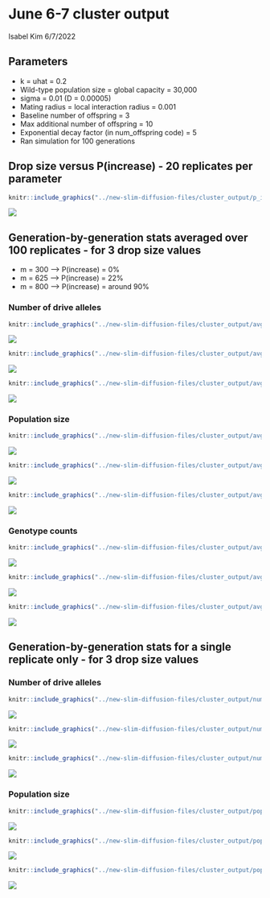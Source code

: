 June 6-7 cluster output
================
Isabel Kim
6/7/2022

## Parameters

-   k = uhat = 0.2
-   Wild-type population size = global capacity = 30,000
-   sigma = 0.01 (D = 0.00005)
-   Mating radius = local interaction radius = 0.001
-   Baseline number of offspring = 3
-   Max additional number of offspring = 10
-   Exponential decay factor (in num_offspring code) = 5
-   Ran simulation for 100 generations

## Drop size versus P(increase) - 20 replicates per parameter

``` r
knitr::include_graphics("../new-slim-diffusion-files/cluster_output/p_increase_figure_june6_vary_m_uhat_k_0.2.png")
```

![](../new-slim-diffusion-files/cluster_output/p_increase_figure_june6_vary_m_uhat_k_0.2.png)<!-- -->

## Generation-by-generation stats averaged over 100 replicates - for 3 drop size values

-   m = 300 –> P(increase) = 0%
-   m = 625 –> P(increase) = 22%
-   m = 800 –> P(increase) = around 90%

### Number of drive alleles

``` r
knitr::include_graphics("../new-slim-diffusion-files/cluster_output/avg_num_drive_alleles_m300.png")
```

![](../new-slim-diffusion-files/cluster_output/avg_num_drive_alleles_m300.png)<!-- -->

``` r
knitr::include_graphics("../new-slim-diffusion-files/cluster_output/avg_num_drive_alleles_m625.png")
```

![](../new-slim-diffusion-files/cluster_output/avg_num_drive_alleles_m625.png)<!-- -->

``` r
knitr::include_graphics("../new-slim-diffusion-files/cluster_output/avg_num_drive_alleles_m800.png")
```

![](../new-slim-diffusion-files/cluster_output/avg_num_drive_alleles_m800.png)<!-- -->

### Population size

``` r
knitr::include_graphics("../new-slim-diffusion-files/cluster_output/avg_popsize_m300.png")
```

![](../new-slim-diffusion-files/cluster_output/avg_popsize_m300.png)<!-- -->

``` r
knitr::include_graphics("../new-slim-diffusion-files/cluster_output/avg_popsize_m625.png")
```

![](../new-slim-diffusion-files/cluster_output/avg_popsize_m625.png)<!-- -->

``` r
knitr::include_graphics("../new-slim-diffusion-files/cluster_output/avg_popsize_m800.png")
```

![](../new-slim-diffusion-files/cluster_output/avg_popsize_m800.png)<!-- -->

### Genotype counts

``` r
knitr::include_graphics("../new-slim-diffusion-files/cluster_output/avg_genotype_counts_m300.png")
```

![](../new-slim-diffusion-files/cluster_output/avg_genotype_counts_m300.png)<!-- -->

``` r
knitr::include_graphics("../new-slim-diffusion-files/cluster_output/avg_genotype_counts_m625.png")
```

![](../new-slim-diffusion-files/cluster_output/avg_genotype_counts_m625.png)<!-- -->

``` r
knitr::include_graphics("../new-slim-diffusion-files/cluster_output/avg_genotype_counts_m800.png")
```

![](../new-slim-diffusion-files/cluster_output/avg_genotype_counts_m800.png)<!-- -->

## Generation-by-generation stats for a single replicate only - for 3 drop size values

### Number of drive alleles

``` r
knitr::include_graphics("../new-slim-diffusion-files/cluster_output/num_drive_alleles_1_rep_only_m300.png")
```

![](../new-slim-diffusion-files/cluster_output/num_drive_alleles_1_rep_only_m300.png)<!-- -->

``` r
knitr::include_graphics("../new-slim-diffusion-files/cluster_output/num_drive_alleles_1_rep_only_m625.png")
```

![](../new-slim-diffusion-files/cluster_output/num_drive_alleles_1_rep_only_m625.png)<!-- -->

``` r
knitr::include_graphics("../new-slim-diffusion-files/cluster_output/num_drive_alleles_1_rep_only_m800.png")
```

![](../new-slim-diffusion-files/cluster_output/num_drive_alleles_1_rep_only_m800.png)<!-- -->

### Population size

``` r
knitr::include_graphics("../new-slim-diffusion-files/cluster_output/popsize_1_rep_only_m300.png")
```

![](../new-slim-diffusion-files/cluster_output/popsize_1_rep_only_m300.png)<!-- -->

``` r
knitr::include_graphics("../new-slim-diffusion-files/cluster_output/popsize_1_rep_only_m625.png")
```

![](../new-slim-diffusion-files/cluster_output/popsize_1_rep_only_m625.png)<!-- -->

``` r
knitr::include_graphics("../new-slim-diffusion-files/cluster_output/popsize_1_rep_only_m800.png")
```

![](../new-slim-diffusion-files/cluster_output/popsize_1_rep_only_m800.png)<!-- -->

